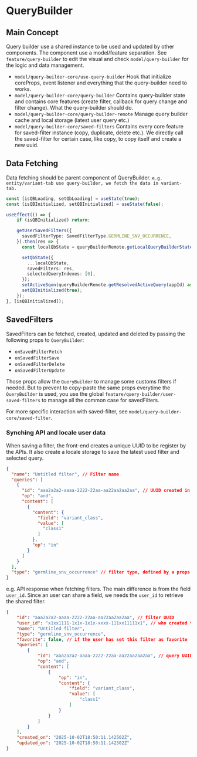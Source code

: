 # QueryBuilder
## Main Concept

Query builder use a shared instance to be used and updated by other components. The component use a model/feature separation. See `feature/query-builder` to edit the visual and check `model/query-builder` for the logic and data management.

 - `model/query-builder-core/use-query-builder`
   Hook that initialize coreProps, event listener and everything that the query-builder need to works. 
 - `model/query-builder-core/query-builder`
   Contains query-builder state and contains core features (create filter, callback for query change and filter change). What the query-builder should do.
 - `model/query-builder-core/query-builder-remote`
   Manage query builder cache and local storage (latest user query etc.)
 - `model/query-builder-core/saved-filters`
   Contains every core feature for saved-filter instance (copy, duplicate, delete etc.). We directly call the saved-filter for certain case, like copy, to copy itself and create a new uuid.




## Data Fetching
Data fetching should be parent component of QueryBuilder.
`e.g. entity/variant-tab use query-builder, we fetch the data in variant-tab.`

```typescript
const [isQBLoading, setQbLoading] = useState(true);  
const [isQBInitialized, setQBInitialized] = useState(false);

useEffect(() => {
    if (isQBInitialized) return;

    getUserSavedFilters({
      savedFilterType: SavedFilterType.GERMLINE_SNV_OCCURRENCE,
    }).then(res => {
      const localQbState = queryBuilderRemote.getLocalQueryBuilderState(appId);

      setQbState({
        ...localQbState,
        savedFilters: res,
        selectedQueryIndexes: [0],
      });
      setActiveSqon(queryBuilderRemote.getResolvedActiveQuery(appId) as Sqon);
      setQBInitialized(true);
    });
}, [isQBInitialized]);
```



## SavedFilters

SavedFilters can be fetched, created, updated and deleted by passing the following props to `QueryBuilder`:
- `onSavedFilterFetch`
- `onSavedFilterSave`
- `onSavedFilterDelete` 
- `onSavedFilterUpdate` 

Those props allow the `QueryBuilder` to manage some customs filters if needed. But to prevent to copy-paste the same props everytime the `QueryBuilder` is used, you use the global `feature/query-builder/user-saved-filters` to manage all the common case for savedFilters.

For more specific interaction with saved-filter, see `model/query-builder-core/saved-filter`.



### Synching API and locale user data

When saving a filter, the front-end creates a unique UUID to be register by the APIs. 
It also create a locale storage to save the latest used filter and selected query.

```json
{
  "name": "Untitled filter", // Filter name
  "queries": [
    {
      "id": "aaa2a2a2-aaaa-2222-22aa-aa22aa2aa2aa", // UUID created in frontend
      "op": "and",
      "content": [ 
        {
          "content": {
            "field": "variant_class",
            "value": [
              "class1"
            ]
          },
          "op": "in"
        }
      ]
    }
  ],
  "type": "germline_snv_occurrence" // filter type, defined by a props when using <QueryBuilder>
}

```

e.g. API response when fetching filters. 
The main difference is from the field `user_id`. Since an user can share a field, we needs the `user_id` to retrieve the shared filter.

```json
{
    "id": "aaa2a2a2-aaaa-2222-22aa-aa22aa2aa2aa", // filter UUID
    "user_id": "x1xx1111-1x1x-1x1x-xxxx-111xx11111x1", // who created the filter
    "name": "Untitled filter",
    "type": "germline_snv_occurrence",
    "favorite": false, // if the user has set this filter as favorite
    "queries": [
        {
            "id": "aaa2a2a2-aaaa-2222-22aa-aa22aa2aa2aa", // query UUID 
            "op": "and",
            "content": [
                {
                    "op": "in",
                    "content": {
                        "field": "variant_class",
                        "value": [
                            "class1"
                        ]
                    }
                }
            ]
        }
    ],
    "created_on": "2025-10-02T18:50:11.142502Z",
    "updated_on": "2025-10-02T18:50:11.142502Z"
}
```




